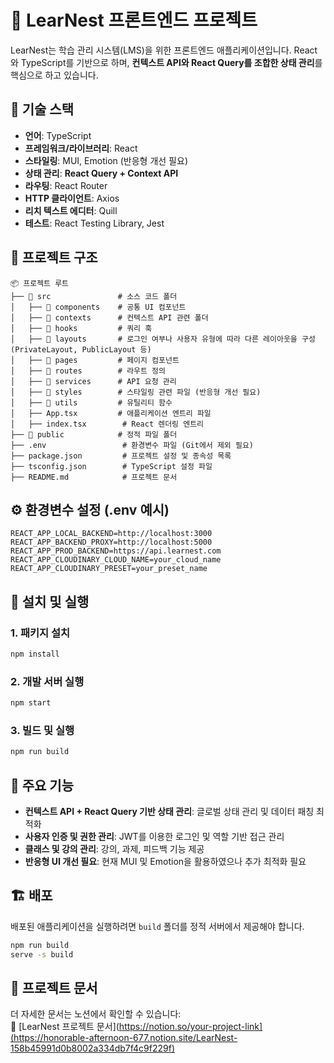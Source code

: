 # 📌 LearNest 프론트엔드 프로젝트

LearNest는 학습 관리 시스템(LMS)을 위한 프론트엔드 애플리케이션입니다. React와 TypeScript를 기반으로 하며, **컨텍스트 API와 React Query를 조합한 상태 관리**를 핵심으로 하고 있습니다.

## 🚀 기술 스택

- **언어**: TypeScript
- **프레임워크/라이브러리**: React
- **스타일링**: MUI, Emotion (반응형 개선 필요)
- **상태 관리**: **React Query + Context API**
- **라우팅**: React Router
- **HTTP 클라이언트**: Axios
- **리치 텍스트 에디터**: Quill
- **테스트**: React Testing Library, Jest

## 📂 프로젝트 구조

```
📦 프로젝트 루트
├── 📁 src               # 소스 코드 폴더
│   ├── 📁 components    # 공통 UI 컴포넌트
│   ├── 📁 contexts      # 컨텍스트 API 관련 폴더
│   ├── 📁 hooks         # 쿼리 훅
│   ├── 📁 layouts       # 로그인 여부나 사용자 유형에 따라 다른 레이아웃을 구성 (PrivateLayout, PublicLayout 등)
│   ├── 📁 pages         # 페이지 컴포넌트
│   ├── 📁 routes        # 라우트 정의
│   ├── 📁 services      # API 요청 관리
│   ├── 📁 styles        # 스타일링 관련 파일 (반응형 개선 필요)
│   ├── 📁 utils         # 유틸리티 함수
│   ├── App.tsx         # 애플리케이션 엔트리 파일
│   ├── index.tsx        # React 렌더링 엔트리
├── 📁 public            # 정적 파일 폴더
├── .env                 # 환경변수 파일 (Git에서 제외 필요)
├── package.json         # 프로젝트 설정 및 종속성 목록
├── tsconfig.json        # TypeScript 설정 파일
├── README.md            # 프로젝트 문서
```

## ⚙️ 환경변수 설정 (.env 예시)

```env
REACT_APP_LOCAL_BACKEND=http://localhost:3000
REACT_APP_BACKEND_PROXY=http://localhost:5000
REACT_APP_PROD_BACKEND=https://api.learnest.com
REACT_APP_CLOUDINARY_CLOUD_NAME=your_cloud_name
REACT_APP_CLOUDINARY_PRESET=your_preset_name
```

## 📌 설치 및 실행

### 1. 패키지 설치

```sh
npm install
```

### 2. 개발 서버 실행

```sh
npm start
```

### 3. 빌드 및 실행

```sh
npm run build
```

## 📡 주요 기능

- **컨텍스트 API + React Query 기반 상태 관리**: 글로벌 상태 관리 및 데이터 패칭 최적화
- **사용자 인증 및 권한 관리**: JWT를 이용한 로그인 및 역할 기반 접근 관리
- **클래스 및 강의 관리**: 강의, 과제, 피드백 기능 제공
- **반응형 UI 개선 필요**: 현재 MUI 및 Emotion을 활용하였으나 추가 최적화 필요

## 🏗 배포

배포된 애플리케이션을 실행하려면 `build` 폴더를 정적 서버에서 제공해야 합니다.

```sh
npm run build
serve -s build
```
## 📘 프로젝트 문서

더 자세한 문서는 노션에서 확인할 수 있습니다:  
🔗 [LearNest 프로젝트 문서](https://notion.so/your-project-link](https://honorable-afternoon-677.notion.site/LearNest-158b45991d0b8002a334db7f4c9f229f)
